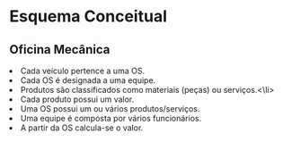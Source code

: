 <H1>Esquema Conceitual</H1>
<H2>Oficina Mecânica</H2>


<p><li>Cada veículo pertence a uma OS.</li>
<li>Cada OS é designada a uma equipe.</li>
<li>Produtos são classificados como materiais (peças) ou serviços.<\li>
<li>Cada produto possui um valor.</li>
<li>Uma OS possui um ou vários produtos/serviços.</li>
<li>Uma equipe é composta por vários funcionários.</li>
<li>A partir da OS calcula-se o valor.</li></p>
